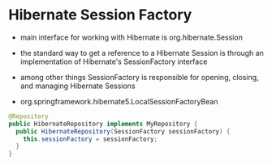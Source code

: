 # Hibernate Session Factory

- main interface for working with Hibernate is org.hibernate.Session

- the standard way to get a reference to a Hibernate Session is through an
  implementation of Hibernate's SessionFactory interface

- among other things SessionFactory is responsible for opening, closing, and
  managing Hibernate Sessions

- org.springframework.hibernate5.LocalSessionFactoryBean


```java
@Repository
public HibernateRepository implements MyRepository {
  public HibernateRepository(SessionFactory sessionFactory) {
    this.sessionFactory = sessionFactory;
  }
}
```
